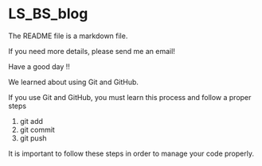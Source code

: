 # LS_BS_blog

The README file is a markdown file.

If you need more details, please send me an email!

Have a good day !! 

We learned about using Git and GitHub.

If you use Git and GitHub,
you must learn this process and follow a proper steps
1. git add
2. git commit
3. git push

It is important to follow these steps in order to manage your code properly.